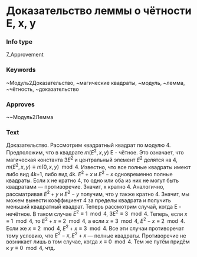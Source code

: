 # Доказательство леммы о чётности E, x, y
### Info type
7_Approvement
### Keywords
~Модуль2Доказательство, ~магические квадраты, ~модуль, ~лемма, ~чётность, ~доказательство
### Approves
~~Модуль2Лемма
### Text
Доказательство. Рассмотрим квадратный квадрат по модулю 4. Предположим, что в квадрате $m(E^2, x, y)$ E - чётное. Это означает, что магическая константа $3E^2$ и центральный элемент $E^2$ делятся на 4, $m(E^2, x, y) \equiv m(0, x, y) \mod 4$. Известно, что все полные квадраты имеют либо вид 4k+1, либо вид 4k. $E^2 + x$ и $E^2 - x$ одновременно полные квадраты. Если x не кратно 4, то одно или оба из них не могут быть квадратами — противоречие. Значит, x кратно 4. Аналогично, рассматривая $E^2 + y$ и $E^2 - y$ получим, что y также кратно 4. Значит, мы можем вынести коэффициент 4 за пределы квадрата и получить меньший квадратный квадрат. Теперь рассмотрим случай, когда Е - нечётное. В таком случае $E^2 \equiv 1 \mod 4$, $3E^2 \equiv 3 \mod 4$. Теперь, если $x \equiv 1 \mod 4$, то $E^2 + x \equiv 2 \mod 4$, а если $x \equiv 3 \mod 4$, $E^2 - x \equiv 2 \mod 4$. Если же $x \equiv 2 \mod 4$, $E^2 + x \equiv 3 \mod 4$. Все эти случаи противоречат тому условию, что $E^2 - x, E^2 + x$ — полные квадраты. Противоречие не возникает лишь в том случае, когда $x \equiv 0 \mod 4$. Тем же путём придём к $y \equiv 0 \mod 4$, чтд.
```
